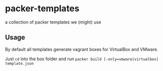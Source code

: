 packer-templates
================

a collection of packer templates we (might) use


## Usage

By default all templates generate vagrant boxes for VirtualBox and VMware.

Just `cd` into the box folder and run `packer build [-only=vmware|virtualbox] template.json`
